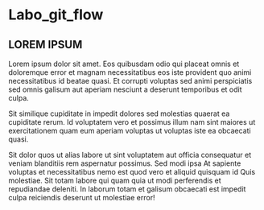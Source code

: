 # Labo_git_flow
## LOREM IPSUM
Lorem ipsum dolor sit amet. Eos quibusdam odio qui placeat omnis et doloremque error et magnam necessitatibus eos iste provident quo animi necessitatibus id beatae quasi. Et corrupti voluptas sed animi perspiciatis sed omnis galisum aut aperiam nesciunt a deserunt temporibus et odit culpa.

Sit similique cupiditate in impedit dolores sed molestias quaerat ea cupiditate rerum. Id voluptatem vero et possimus illum nam sint maiores ut exercitationem quam eum aperiam voluptas ut voluptas iste ea obcaecati quasi.

Sit dolor quos ut alias labore ut sint voluptatem aut officia consequatur et veniam blanditiis rem aspernatur possimus. Sed modi ipsa At sapiente voluptas et necessitatibus nemo est quod vero et aliquid quisquam id Quis molestiae. Sit totam labore qui quam quia ut modi perferendis et repudiandae deleniti. In laborum totam et galisum obcaecati est impedit culpa reiciendis deserunt ut molestiae error!
